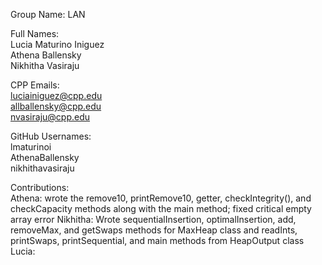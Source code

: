 Group Name: LAN<br />

Full Names:<br />
Lucia Maturino Iniguez<br />
Athena Ballensky<br />
Nikhitha Vasiraju<br />

CPP Emails:<br />
luciainiguez@cpp.edu<br />
allballensky@cpp.edu<br />
nvasiraju@cpp.edu<br />

GitHub Usernames:<br />
lmaturinoi<br />
AthenaBallensky<br />
nikhithavasiraju<br />

Contributions: <br />
Athena: wrote the remove10, printRemove10, getter, checkIntegrity(), and checkCapacity methods along with the main method; fixed critical empty array error
Nikhitha: Wrote sequentialInsertion, optimalInsertion, add, removeMax, and getSwaps methods for MaxHeap class and readInts, printSwaps, printSequential, and main methods from HeapOutput class
Lucia: 
